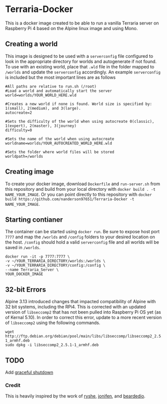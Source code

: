 # Terraria-Docker

This is a docker image created to be able to run a vanilla Terraria server on Raspberry Pi 4 based on the Alpine linux image and using Mono.

## Creating a world
This image is designed to be used with a `serverconfig` file configured to look in the appropriate directory for worlds and autogenerate if not found.  To use with an existing world, place that `.wld` file in the folder mapped to `/worlds` and update the `serverconfig` accordingly.  An example `serverconfig` is included but the most important lines are as follows
```
#All paths are relative to run.sh (/root)
#Load a world and automatically start the server
world=worlds/YOUR_WORLD_HERE.wld

#Creates a new world if none is found. World size is specified by: 1(small), 2(medium), and 3(large).
autocreate=2

#Sets the difficulty of the world when using autocreate 0(classic), 1(expert), 2(master), 3(journey)
difficulty=0

#Sets the name of the world when using autocreate
worldname=worlds/YOUR_AUTOCREATED_WORLD_HERE.wld

#Sets the folder where world files will be stored
worldpath=/worlds
```
## Creating image
To create your docker image, download `Dockerfile` and `run-server.sh` from this repository and build from your local directory with `docker build . -t NAME_YOUR_IMAGE`.  Or you can point directly to this repository with `docker build https://github.com/nanderson97651/Terraria-Docker -t NAME_YOUR_IMAGE`.
## Starting contianer
The container can be started using `docker run`.  Be sure to expose host port `7777` and map the `/worlds` and `/config` folders to your desired location on the host.  `/config` should hold a valid `serverconfig` file and all worlds will be saved in `/worlds`.
```
docker run -it -p 7777:7777 \
-v ~/YOUR_TERRARIA_DIRECTORY/worlds:/worlds \
-v ~/YOUR_TERRARIA_DIRECTORY/config:/config \
--name Terraria_Server \
YOUR_DOCKER_IMAGE
```
## 32-bit Errors
Alpine 3.13 introduced changes that impacted compatibility of Alpine with 32 bit systems, including the RPi4.  This is corrected with an updated version of `libseccomp2` that has not been pulled into Raspberry Pi OS yet (as of Kernal 5.10).  In order to correct this error, update to a more recent version of `libseccomp2` using the following commands.
```
wget http://ftp.debian.org/debian/pool/main/libs/libseccomp/libseccomp2_2.5.1-1_armhf.deb
sudo dpkg -i libseccomp2_2.5.1-1_armhf.deb
```
## TODO
Add [graceful shutdown](https://github.com/chrisjoj/terraria/commit/4b69568842afb262d30cca09e71784614820ac40)
### Credit
This is heavily inspired by the work of [ryshe](https://github.com/ryansheehan/terraria), [jonifen](https://github.com/jonifen/terraria-docker-raspberry-pi), and [beardedio](https://github.com/beardedio/terraria).